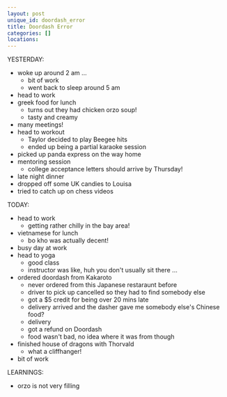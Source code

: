 ```yaml
---
layout: post
unique_id: doordash_error
title: Doordash Error
categories: []
locations: 
---
```


YESTERDAY:
* woke up around 2 am ...
  * bit of work
  * went back to sleep around 5 am
* head to work
* greek food for lunch
  * turns out they had chicken orzo soup!
  * tasty and creamy
* many meetings!
* head to workout
  * Taylor decided to play Beegee hits
  * ended up being a partial karaoke session
* picked up panda express on the way home
* mentoring session
  * college acceptance letters should arrive by Thursday!
* late night dinner
* dropped off some UK candies to Louisa
* tried to catch up on chess videos

TODAY:
* head to work
  * getting rather chilly in the bay area!
* vietnamese for lunch
  * bo kho was actually decent!
* busy day at work
* head to yoga
  * good class
  * instructor was like, huh you don't usually sit there ...
* ordered doordash from Kakaroto
  * never ordered from this Japanese restaraunt before
  * driver to pick up cancelled so they had to find somebody else
  * got a $5 credit for being over 20 mins late
  * delivery arrived and the dasher gave me somebody else's Chinese food?
  * delivery 
  * got a refund on Doordash
  * food wasn't bad, no idea where it was from though
* finished house of dragons with Thorvald
  * what a cliffhanger!
* bit of work

LEARNINGS:
* orzo is not very filling
